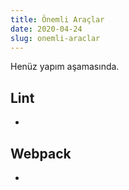 ```yaml
---
title: Önemli Araçlar
date: 2020-04-24
slug: onemli-araclar
---
```


Henüz yapım aşamasında.

## Lint

-

## Webpack

-
